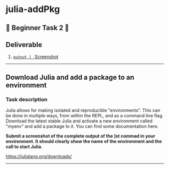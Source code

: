 # julia-addPkg

## 🔰 Beginner Task 2 🔰

## Deliverable

1. [`output | ` Screenshot](./screenshot.png)

<hr>

## Download Julia and add a package to an environment

### Task description

Julia allows for making isolated and reproducible "environments". This can be done in multiple ways, from within the REPL, and as a command line flag. Download the latest stable Julia and activate a new environment called "myenv" and add a package to it. You can find some documentation here.

**Submit a screenshot of the complete output of the ]st commad in your environment. It should clearly show the name of the environment and the call to start Julia.**

https://julialang.org/downloads/

<hr>
